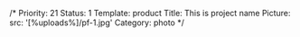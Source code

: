 /*
Priority: 21
Status: 1
Template: product
Title: This is project name
Picture:
  src: '[%uploads%]/pf-1.jpg'
Category: photo
*/
